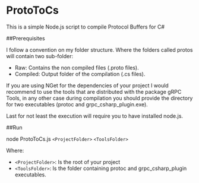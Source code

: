 # ProtoToCs

This is a simple Node.js script to compile Protocol Buffers for C#

##Prerequisites

I follow a convention on my folder structure. Where the folders called protos will contain two sub-folder:
* Raw: Contains the non compiled files (.proto files).
* Compiled: Output folder of the compilation (.cs files).

If you are using NGet for the dependencies of your project  I would recommend to use the tools that are distributed with the package gRPC Tools, in any other case during compilation you should provide the directory for two executables (protoc and grpc_csharp_plugin.exe).

Last for not least the execution will require you to have installed node.js.

##Run

node ProtoToCs.js `<ProjectFolder>` `<ToolsFolder>`

Where:
* `<ProjectFolder>`: Is the root of your project
* `<ToolsFolder>`: Is the folder containing protoc and grpc_csharp_plugin executables.

